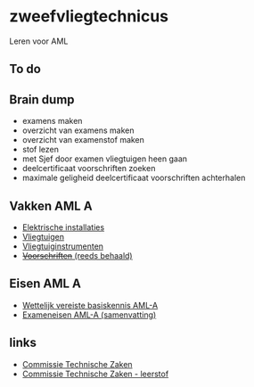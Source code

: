 # zweefvliegtechnicus
Leren voor AML 

## To do

## Brain dump
* examens maken
* overzicht van examens maken
* overzicht van examenstof maken
* stof lezen
* met Sjef door examen vliegtuigen heen gaan
* deelcertificaat voorschriften zoeken
* maximale geligheid deelcertificaat voorschriften achterhalen

## Vakken AML A
* [Elektrische installaties](/docs/elektrische_installaties.md)
* [Vliegtuigen](/docs/vliegtuigen.md)
* [Vliegtuiginstrumenten](/docs/vliegtuiginstrumenten.md)
* [~~Voorschriften~~ (reeds behaald)](/docs/voorschriften.md)

## Eisen AML A
- [Wettelijk vereiste basiskennis AML-A](http://wetten.overheid.nl/BWBR0024639/2010-06-05#Bijlage1)
- [Exameneisen AML-A (samenvatting)](http://ctz.zweefportaal.nl/main/Technicus/TechnicusHandboek2007/eisen_AML-A.pdf)

## links
* [Commissie Technische Zaken](http://www.ctz.zweefportaal.nl/main/website/pages/home.php)
* [Commissie Technische Zaken - leerstof](http://ctz.zweefportaal.nl/main/website/pages/technicus.php)
